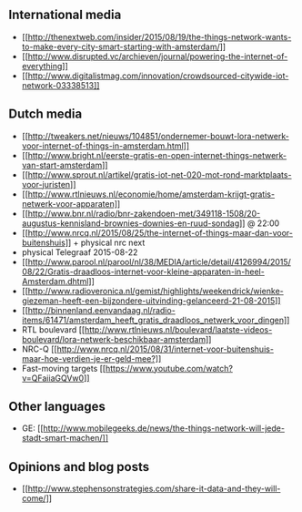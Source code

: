 ## International media

* [[http://thenextweb.com/insider/2015/08/19/the-things-network-wants-to-make-every-city-smart-starting-with-amsterdam/]]
* [[http://www.disrupted.vc/archieven/journal/powering-the-internet-of-everything]]
* [[http://www.digitalistmag.com/innovation/crowdsourced-citywide-iot-network-03338513]]


## Dutch media

* [[http://tweakers.net/nieuws/104851/ondernemer-bouwt-lora-netwerk-voor-internet-of-things-in-amsterdam.html]]
* [[http://www.bright.nl/eerste-gratis-en-open-internet-things-netwerk-van-start-amsterdam]]
* [[http://www.sprout.nl/artikel/gratis-iot-net-020-mot-rond-marktplaats-voor-juristen]]
* [[http://www.rtlnieuws.nl/economie/home/amsterdam-krijgt-gratis-netwerk-voor-apparaten]]
* [[http://www.bnr.nl/radio/bnr-zakendoen-met/349118-1508/20-augustus-kennisland-brownies-downies-en-ruud-sondag]] @ 22:00
* [[http://www.nrcq.nl/2015/08/25/the-internet-of-things-maar-dan-voor-buitenshuis]] + physical nrc next
* physical Telegraaf 2015-08-22
* [[http://www.parool.nl/parool/nl/38/MEDIA/article/detail/4126994/2015/08/22/Gratis-draadloos-internet-voor-kleine-apparaten-in-heel-Amsterdam.dhtml]]
* [[http://www.radioveronica.nl/gemist/highlights/weekendrick/wienke-giezeman-heeft-een-bijzondere-uitvinding-gelanceerd-21-08-2015]]
* [[http://binnenland.eenvandaag.nl/radio-items/61471/amsterdam_heeft_gratis_draadloos_netwerk_voor_dingen]]
* RTL boulevard [[http://www.rtlnieuws.nl/boulevard/laatste-videos-boulevard/lora-netwerk-beschikbaar-amsterdam]]
* NRC-Q [[http://www.nrcq.nl/2015/08/31/internet-voor-buitenshuis-maar-hoe-verdien-je-er-geld-mee?]]
* Fast-moving targets [[https://www.youtube.com/watch?v=QFaiiaGQVw0]]

## Other languages
* GE: [[http://www.mobilegeeks.de/news/the-things-network-will-jede-stadt-smart-machen/]]


## Opinions and blog posts

* [[http://www.stephensonstrategies.com/share-it-data-and-they-will-come/]]